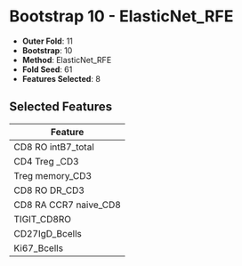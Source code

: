 # Bootstrap 10 - ElasticNet_RFE

- **Outer Fold**: 11
- **Bootstrap**: 10
- **Method**: ElasticNet_RFE
- **Fold Seed**: 61
- **Features Selected**: 8

## Selected Features

| Feature |
|---------|
| CD8 RO intB7_total |
| CD4 Treg _CD3 |
| Treg memory_CD3 |
| CD8 RO DR_CD3 |
| CD8 RA CCR7 naive_CD8 |
| TIGIT_CD8RO |
| CD27IgD_Bcells |
| Ki67_Bcells |

